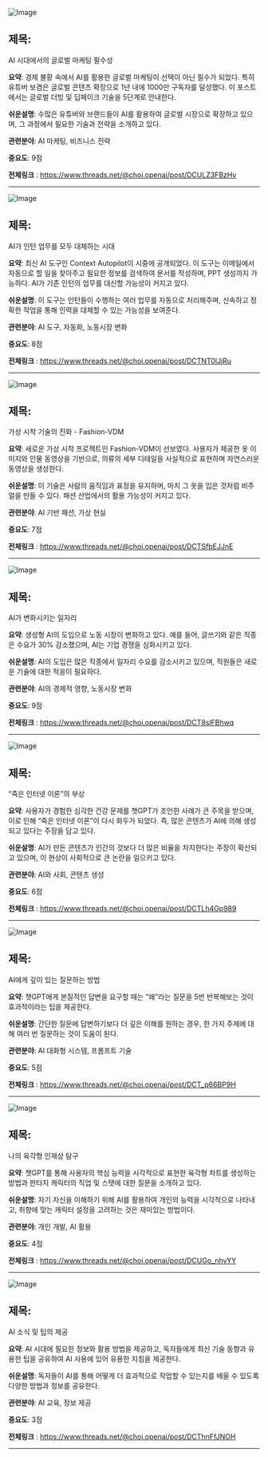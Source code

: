 ![Image](https://scontent-iad3-1.cdninstagram.com/v/t51.71878-15/466785468_424328200553417_5890109207287475429_n.jpg?_nc_cat=108&ccb=1-7&_nc_sid=18de74&_nc_ohc=Rj8s-undvu8Q7kNvgHJ7qO6&_nc_zt=23&_nc_ht=scontent-iad3-1.cdninstagram.com&edm=ACx9VUEEAAAA&_nc_gid=A7hSGdKCXELDS7AjFCgmnaP&oh=00_AYB3NdcvorrlSqWX4cw_q7PUcFq1fylnAufFgkSzUHADaA&oe=673AF3EA)

## 제목:
AI 시대에서의 글로벌 마케팅 필수성

**요약**: 경제 불황 속에서 AI를 활용한 글로벌 마케팅이 선택이 아닌 필수가 되었다. 특히 유튜버 보겸은 글로벌 콘텐츠 확장으로 1년 내에 1000만 구독자를 달성했다. 이 포스트에서는 글로벌 더빙 및 딥페이크 기술을 5단계로 안내한다.

**쉬운설명**: 수많은 유튜버와 브랜드들이 AI를 활용하여 글로벌 시장으로 확장하고 있으며, 그 과정에서 필요한 기술과 전략을 소개하고 있다.

**관련분야**: AI 마케팅, 비즈니스 전략

**중요도**: 9점

**전체링크** :  https://www.threads.net/@choi.openai/post/DCULZ3FBzHv

---

![Image](https://scontent-iad3-1.cdninstagram.com/v/t51.71878-15/466698814_1086759012681069_1869784998236168830_n.jpg?_nc_cat=105&ccb=1-7&_nc_sid=18de74&_nc_ohc=Z-G2OUJe0IEQ7kNvgEr48hj&_nc_zt=23&_nc_ht=scontent-iad3-2.cdninstagram.com&edm=ACx9VUEEAAAA&_nc_gid=A7hSGdKCXELDS7AjFCgmnaP&oh=00_AYD3m4n7yodtZzT0G46uAuMZagzWbDlBXvbSrwO2kzvKMg&oe=673AFD58)

## 제목:
AI가 인턴 업무를 모두 대체하는 시대

**요약**: 최신 AI 도구인 Context Autopilot이 시중에 공개되었다. 이 도구는 이메일에서 자동으로 할 일을 찾아주고 필요한 정보를 검색하여 문서를 작성하며, PPT 생성까지 가능하다. AI가 기존 인턴의 업무를 대신할 가능성이 커지고 있다.

**쉬운설명**: 이 도구는 인턴들이 수행하는 여러 업무를 자동으로 처리해주며, 신속하고 정확한 작업을 통해 인력을 대체할 수 있는 가능성을 보여준다.

**관련분야**: AI 도구, 자동화, 노동시장 변화

**중요도**: 8점

**전체링크** :  https://www.threads.net/@choi.openai/post/DCTNT0lJjRu

---

![Image](https://scontent-iad3-2.cdninstagram.com/v/t51.71878-15/467026057_557278517254567_2824535076973107581_n.jpg?_nc_cat=106&ccb=1-7&_nc_sid=18de74&_nc_ohc=xJKsJrhfhHAQ7kNvgEk0Fsq&_nc_zt=23&_nc_ht=scontent-iad3-2.cdninstagram.com&edm=ACx9VUEEAAAA&_nc_gid=A7hSGdKCXELDS7AjFCgmnaP&oh=00_AYBZkLU7p8aEz46Bs6Jj0Vp-0rPp0OQAHgrxmosrOFI5AQ&oe=673AF4B5)

## 제목:
가상 시착 기술의 진화 - Fashion-VDM

**요약**: 새로운 가상 시착 프로젝트인 Fashion-VDM이 선보였다. 사용자가 제공한 옷 이미지와 인물 동영상을 기반으로, 의류의 세부 디테일을 사실적으로 표현하며 자연스러운 동영상을 생성한다.

**쉬운설명**: 이 기술은 사람의 움직임과 표정을 유지하며, 마치 그 옷을 입은 것처럼 비주얼을 만들 수 있다. 패션 산업에서의 활용 가능성이 커지고 있다.

**관련분야**: AI 기반 패션, 가상 현실

**중요도**: 7점

**전체링크** :  https://www.threads.net/@choi.openai/post/DCTSfbEJJnE

---

![Image](https://scontent-iad3-2.cdninstagram.com/v/t51.71878-15/466665877_1807793253350996_1813443257650276849_n.jpg?_nc_cat=106&ccb=1-7&_nc_sid=18de74&_nc_ohc=hTci2dIy0bgQ7kNvgGUVrkM&_nc_zt=23&_nc_ht=scontent-iad3-2.cdninstagram.com&edm=ACx9VUEEAAAA&_nc_gid=A7hSGdKCXELDS7AjFCgmnaP&oh=00_AYB388mQioweZToiZ2Eka3Jwq5BqE0vPB45XNRGnOllb8Q&oe=673AE4DE)

## 제목:
AI가 변화시키는 일자리

**요약**: 생성형 AI의 도입으로 노동 시장이 변화하고 있다. 예를 들어, 글쓰기와 같은 직종은 수요가 30% 감소했으며, AI는 기업 경쟁을 심화시키고 있다.

**쉬운설명**: AI의 도입은 많은 직종에서 일자리 수요를 감소시키고 있으며, 직원들은 새로운 기술에 대한 적응이 필요하다.

**관련분야**: AI의 경제적 영향, 노동시장 변화

**중요도**: 9점

**전체링크** :  https://www.threads.net/@choi.openai/post/DCT8slFBhwq

---

![Image](https://scontent-iad3-2.cdninstagram.com/v/t51.29350-15/464516862_1078084563543233_8333471172075439110_n.jpg?_nc_cat=103&ccb=1-7&_nc_sid=18de74&_nc_ohc=Qijdq3d_rooQ7kNvgFHds7Y&_nc_zt=23&_nc_ht=scontent-iad3-2.cdninstagram.com&edm=ACx9VUEEAAAA&_nc_gid=A7hSGdKCXELDS7AjFCgmnaP&oh=00_AYBDBms119FsKNVWcEwo19j2Mi3pwcyTWYaJHefUcCwKYQ&oe=673AF52E)

## 제목:
“죽은 인터넷 이론”의 부상

**요약**: 사용자가 경험한 심각한 건강 문제를 챗GPT가 조언한 사례가 큰 주목을 받으며, 이로 인해 “죽은 인터넷 이론”이 다시 화두가 되었다. 즉, 많은 콘텐츠가 AI에 의해 생성되고 있다는 주장을 담고 있다.

**쉬운설명**: AI가 만든 콘텐츠가 인간의 것보다 더 많은 비율을 차지한다는 주장이 확산되고 있으며, 이 현상이 사회적으로 큰 논란을 일으키고 있다.

**관련분야**: AI와 사회, 콘텐츠 생성

**중요도**: 6점

**전체링크** :  https://www.threads.net/@choi.openai/post/DCTLh4Gp989

---

![Image](https://scontent-iad3-2.cdninstagram.com/v/t51.71878-15/466651499_547579204551056_1357017765558350993_n.jpg?_nc_cat=109&ccb=1-7&_nc_sid=18de74&_nc_ohc=Kt4s2eZDuYcQ7kNvgHZ71Sg&_nc_zt=23&_nc_ht=scontent-iad3-2.cdninstagram.com&edm=ACx9VUEEAAAA&_nc_gid=A7hSGdKCXELDS7AjFCgmnaP&oh=00_AYCxuiIwkLU8Fm1Y2cYVJA2TKh4meH2mZn3ipo0P5HJpSA&oe=673AE722)

## 제목:
AI에게 깊이 있는 질문하는 방법

**요약**: 챗GPT에게 본질적인 답변을 요구할 때는 “왜”라는 질문을 5번 반복해보는 것이 효과적이라는 팁을 제공한다.

**쉬운설명**: 간단한 질문에 답변하기보다 더 깊은 이해를 원하는 경우, 한 가지 주제에 대해 여러 번 질문하는 것이 도움이 된다.

**관련분야**: AI 대화형 시스템, 프롬프트 기술

**중요도**: 5점

**전체링크** :  https://www.threads.net/@choi.openai/post/DCT_p66BP9H

---

![Image](https://scontent-iad3-1.cdninstagram.com/v/t51.29350-15/466716080_3991129311156272_1248504879262420039_n.jpg?_nc_cat=100&ccb=1-7&_nc_sid=18de74&_nc_ohc=gi1NaFnHzU4Q7kNvgFkVXkT&_nc_zt=23&_nc_ht=scontent-iad3-2.cdninstagram.com&edm=ACx9VUEEAAAA&_nc_gid=A7hSGdKCXELDS7AjFCgmnaP&oh=00_AYBkc3ttqZAw1jOf-76RJ6cTIlYs3_VwY10cWuETDMXUXg&oe=673AE177)

## 제목:
나의 육각형 인재상 탐구

**요약**: 챗GPT를 통해 사용자의 핵심 능력을 시각적으로 표현한 육각형 차트를 생성하는 방법과 판타지 캐릭터의 직업 및 스탯에 대한 질문을 소개하고 있다.

**쉬운설명**: 자기 자신을 이해하기 위해 AI를 활용하여 개인의 능력을 시각적으로 나타내고, 취향에 맞는 캐릭터 설정을 고려하는 것은 재미있는 방법이다.

**관련분야**: 개인 개발, AI 활용

**중요도**: 4점

**전체링크** :  https://www.threads.net/@choi.openai/post/DCUGo_nhvYY

---

![Image](https://scontent-iad3-1.cdninstagram.com/v/t51.71878-15/466785468_424328200553417_5890109207287475429_n.jpg?_nc_cat=108&ccb=1-7&_nc_sid=18de74&_nc_ohc=Rj8s-undvu8Q7kNvgHJ7qO6&_nc_zt=23&_nc_ht=scontent-iad3-1.cdninstagram.com&edm=ACx9VUEEAAAA&_nc_gid=A7hSGdKCXELDS7AjFCgmnaP&oh=00_AYB3NdcvorrlSqWX4cw_q7PUcFq1fylnAufFgkSzUHADaA&oe=673AF3EA)

## 제목:
AI 소식 및 팁의 제공

**요약**: AI 시대에 필요한 정보와 활용 방법을 제공하고, 독자들에게 최신 기술 동향과 유용한 팁을 공유하여 AI 사용에 있어 유용한 지침을 제공한다.

**쉬운설명**: 독자들이 AI를 통해 어떻게 더 효과적으로 작업할 수 있는지를 배울 수 있도록 다양한 방법과 정보를 공유한다.

**관련분야**: AI 교육, 정보 제공

**중요도**: 3점

**전체링크** :  https://www.threads.net/@choi.openai/post/DCThnFfJNOH

---